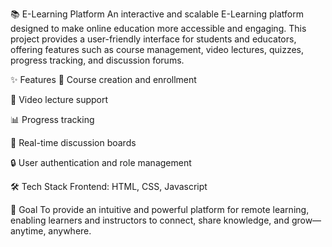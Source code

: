 📚 E-Learning Platform
An interactive and scalable E-Learning platform designed to make online education more accessible and engaging. This project provides a user-friendly interface for students and educators, offering features such as course management, video lectures, quizzes, progress tracking, and discussion forums.

✨ Features
📘 Course creation and enrollment

🎥 Video lecture support

📊 Progress tracking

💬 Real-time discussion boards

🔒 User authentication and role management

🛠️ Tech Stack
Frontend: HTML, CSS, Javascript


🚀 Goal
To provide an intuitive and powerful platform for remote learning, enabling learners and instructors to connect, share knowledge, and grow—anytime, anywhere.
